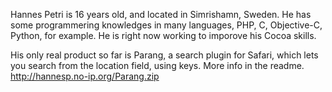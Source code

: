 

Hannes Petri is 16 years old, and located in Simrishamn, Sweden. He has some programmering knowledges in many languages, PHP, C, Objective-C, Python, for example. He is right now working to imporove his Cocoa skills.

His only real product so far is Parang, a search plugin for Safari, which lets you search from the location field, using keys. More info in the readme.
http://hannesp.no-ip.org/Parang.zip
